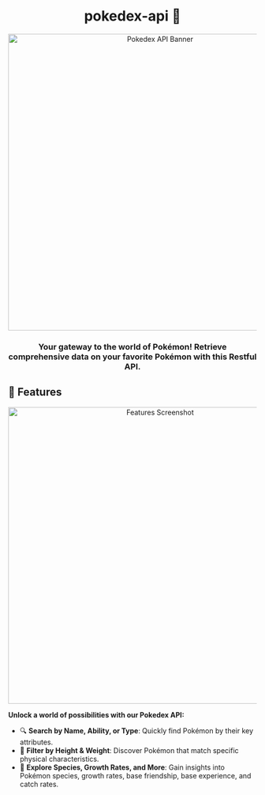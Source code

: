<h1 align="center" id="title">pokedex-api 🚀</h1>

<p align="center">
  <img src="https://github.com/user-attachments/assets/70fdfd48-bd6d-49c5-9bdc-6c5b5aed4860" alt="Pokedex API Banner" width="600">
</p>

<h3 align="center" id="description">Your gateway to the world of Pokémon! Retrieve comprehensive data on your favorite Pokémon with this Restful API.</h3>

<h2>🧐 Features</h2>

<p align="center">
  <img src="https://github.com/user-attachments/assets/de7f2289-5809-4126-8432-5fcd1e625c5a" alt="Features Screenshot" width="600">
</p>

**Unlock a world of possibilities with our Pokedex API:**

- 🔍 **Search by Name, Ability, or Type**: Quickly find Pokémon by their key attributes.
- 📏 **Filter by Height & Weight**: Discover Pokémon that match specific physical characteristics.
- 🌱 **Explore Species, Growth Rates, and More**: Gain insights into Pokémon species, growth rates, base friendship, base experience, and catch rates.

